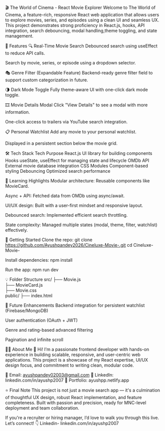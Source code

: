 🎬 The World of Cinema - React Movie Explorer
Welcome to The World of Cinema, a feature-rich, responsive React web application that allows users to explore movies, series, and episodes
using a clean UI and seamless UX. This project demonstrates strong proficiency in React.js, hooks, API integration, search debouncing,
modal handling,theme toggling, and state management.

🚀 Features
🔍 Real-Time Movie Search
Debounced search using useEffect to reduce API calls.

Search by movie, series, or episode using a dropdown selector.

🎭 Genre Filter (Expandable Feature)
Backend-ready genre filter field to support custom categorization in future.

🌗 Dark Mode Toggle
Fully theme-aware UI with one-click dark mode toggle.

🎞️ Movie Details Modal
Click "View Details" to see a modal with more information.

One-click access to trailers via YouTube search integration.

📋 Personal Watchlist
Add any movie to your personal watchlist.

Displayed in a persistent section below the movie grid.


🛠️ Tech Stack
Tech	Purpose
React.js	UI library for building components
Hooks	useState, useEffect for managing state and lifecycle
OMDb API	External movie database integration
CSS Modules	Component-based styling
Debouncing	Optimized search performance

🧠 Learning Highlights
Modular architecture: Reusable components like MovieCard.

Async + API: Fetched data from OMDb using async/await.

UI/UX design: Built with a user-first mindset and responsive layout.

Debounced search: Implemented efficient search throttling.

State complexity: Managed multiple states (modal, theme, filter, watchlist) effectively.

🧪 Getting Started
Clone the repo:
git clone https://github.com/Ayushpandey2026/Cineluxe-Movie-.git
cd Cineluxe-Movie-

Install dependencies:
npm install

Run the app:
npm run dev

💡 Folder Structure
src/
├── Movie.js         
├── MovieCard.js             
├── Movie.css         
public/
├── index.html

📌 Future Enhancements
 Backend integration for persistent watchlist (Firebase/MongoDB)

 User authentication (OAuth + JWT)

 Genre and rating-based advanced filtering

 Pagination and infinite scroll

🙋‍♂️ About Me
👋 Hi! I’m a passionate frontend developer with hands-on experience in building scalable, responsive, and user-centric web applications.
This project is a showcase of my React expertise, UI/UX design focus, and commitment to writing clean, modular code.

📧 Email: ayushpandey02003@gmail.com
🔗 LinkedIn: linkedin.com/in/ayushp2007
💼 Portfolio: ayushpp.netlify.app

⭐ Final Note
This project is not just a movie search app — it's a culmination of thoughtful UX design, robust React implementation, and feature completeness. 
Built with passion and precision, ready for MNC-level deployment and team collaboration.

If you're a recruiter or hiring manager, I’d love to walk you through this live. Let’s connect! 👇
Linkedin- linkedin.com/in/ayushp2007
